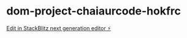 # dom-project-chaiaurcode-hokfrc

[Edit in StackBlitz next generation editor ⚡️](https://stackblitz.com/~/github.com/Pratapuchai2056/dom-project-chaiaurcode-hokfrc)